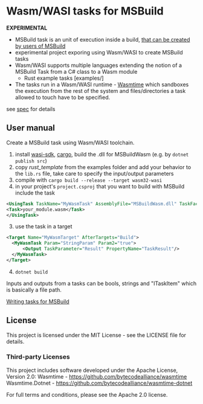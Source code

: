 # Wasm/WASI tasks for MSBuild
**EXPERIMENTAL**

- MSBuild task is an unit of execution inside a build, [that can be created by users of MSBuild](https://learn.microsoft.com/en-us/visualstudio/msbuild/tutorial-custom-task-code-generation)
- experimental project exporing using Wasm/WASI to create MSBuild tasks
- Wasm/WASI supports multiple languages extending the notion of a MSBuild Task from a C# class to a Wasm module
    - Rust example tasks [examples/]
- The tasks run in a Wasm/WASI runtime - [Wasmtime](https://github.com/bytecodealliance/wasmtime) which sandboxes the execution from the rest of the system and files/directories a task allowed to touch have to be specified.

see [spec](https://github.com/dotnet/msbuild/pull/10259) for details

## User manual
Create a MSBuild task using Wasm/WASI toolchain.
1. install [wasi-sdk](https://github.com/WebAssembly/wasi-sdk), [cargo](https://doc.rust-lang.org/cargo/getting-started/installation.html), build the .dll for MSBuildWasm (e.g. by `dotnet publish src`)
2. copy *rust_template* from the examples folder and add your behavior to the `lib.rs` file, take care to specify the input/output parameters
3. compile with `cargo build --release --target wasm32-wasi`
2. in your project's `project.csproj` that you want to build with MSBuild include the task 
```xml
<UsingTask TaskName="MyWasmTask" AssemblyFile="MSBuildWasm.dll" TaskFactory="WasmTaskFactory">
<Task>your_module.wasm</Task>
</UsingTask>
```
3. use the task in a target
```xml
<Target Name="MyWasmTarget" AfterTargets="Build">
  <MyWasmTask Param="StringParam" Param2="true">
      <Output TaskParameter="Result" PropertyName="TaskResult"/>
  </MyWasmTask>
</Target>
```
4. `dotnet build`

Inputs and outputs from a tasks can be bools, strings and "ITaskItem" which is basically a file path.

[Writing tasks for MSBuild](https://learn.microsoft.com/en-us/visualstudio/msbuild/task-writing)


## License
This project is licensed under the MIT License - see the LICENSE file for details.

### Third-party Licenses
This project includes software developed under the Apache License, Version 2.0:
Wasmtime - https://github.com/bytecodealliance/wasmtime
Wasmtime.Dotnet - https://github.com/bytecodealliance/wasmtime-dotnet

For full terms and conditions, please see the Apache 2.0 license.